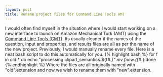 ```yaml
---
layout: post
title: Rename project files for Command Line Tools AMT
---
```


I would often find myself in the situation where I would start woriking on a new interface to launch on Amazon Mechanical Turk (AMT) using the <a href="https://aws.amazon.com/developertools/Amazon-Mechanical-Turk/694">Command Line Tools (CMT)</a>. Its usually cleaner if the names of the question, input and properties, and results files are all as per the name of the new project. Previously, I would manually rename every file. Here is a neat bash script to do this automatically for you.
{% highlight bash %}
for f in old.*
do
       echo "processing clipart_semantics.${f#*.}"
       mv $f new.${f#*.}
done
{% endhighlight %}
Where the files are all originally named with "old".extension and now we wish to rename them with "new".extension.
